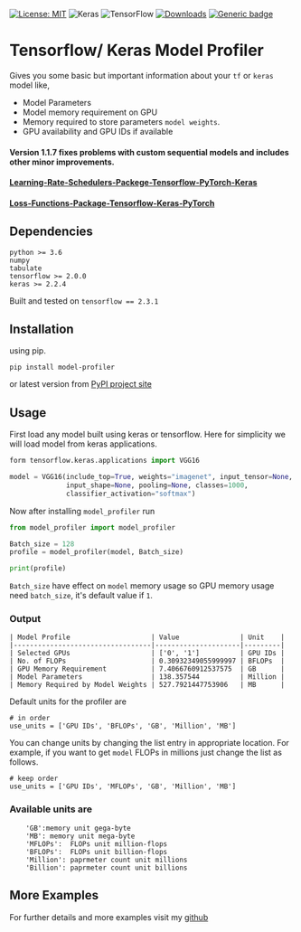 [![License: MIT](https://img.shields.io/badge/License-MIT-yellow.svg)](https://opensource.org/licenses/MIT)
<img alt="Keras" src="https://img.shields.io/badge/Keras%20-%23D00000.svg?&style=for-the-badge&logo=Keras&logoColor=white"/> <img alt="TensorFlow" src="https://img.shields.io/badge/TensorFlow%20-%23FF6F00.svg?&style=for-the-badge&logo=TensorFlow&logoColor=white" /> [![Downloads](https://pepy.tech/badge/model-profiler)](https://pepy.tech/project/model-profiler) [![Generic badge](https://img.shields.io/badge/Version-1.1.8-<COLOR>.svg)](https://shields.io/)

# Tensorflow/ Keras Model Profiler

Gives you some basic but important information about your `tf` or `keras` model like,

* Model Parameters
* Model memory requirement on GPU
* Memory required to store parameters `model weights`.
* GPU availability and GPU IDs if available
#### Version 1.1.7 fixes problems with custom sequential models and includes other minor improvements.

#### [Learning-Rate-Schedulers-Packege-Tensorflow-PyTorch-Keras](https://github.com/Mr-TalhaIlyas/Learning-Rate-Schedulers-Packege-Tensorflow-PyTorch-Keras)
#### [Loss-Functions-Package-Tensorflow-Keras-PyTorch](https://github.com/Mr-TalhaIlyas/Loss-Functions-Package-Tensorflow-Keras-PyTorch)



## Dependencies

```
python >= 3.6
numpy 
tabulate
tensorflow >= 2.0.0
keras >= 2.2.4
```
Built and tested on `tensorflow == 2.3.1`

## Installation 

using pip.
```
pip install model-profiler
```
or latest version from [PyPI project site](https://pypi.org/project/model-profiler/)
## Usage

First load any model built using keras or tensorflow. Here for simplicity we will load model from keras applications.

```python
form tensorflow.keras.applications import VGG16

model = VGG16(include_top=True, weights="imagenet", input_tensor=None,
              input_shape=None, pooling=None, classes=1000,
              classifier_activation="softmax")
```

Now after installing `model_profiler` run

```python
from model_profiler import model_profiler

Batch_size = 128
profile = model_profiler(model, Batch_size)

print(profile)
```
`Batch_size` have effect on `model` memory usage so GPU memory usage need `batch_size`, it's default value if `1`.

### Output

```
| Model Profile                    | Value               | Unit    |
|----------------------------------|---------------------|---------|
| Selected GPUs                    | ['0', '1']          | GPU IDs |
| No. of FLOPs                     | 0.30932349055999997 | BFLOPs  |
| GPU Memory Requirement           | 7.4066760912537575  | GB      |
| Model Parameters                 | 138.357544          | Million |
| Memory Required by Model Weights | 527.7921447753906   | MB      |
```
Default units for the profiler are

```
# in order 
use_units = ['GPU IDs', 'BFLOPs', 'GB', 'Million', 'MB']

```
You can change units by changing the list entry in appropriate location. For example, if you want to get `model` FLOPs in millions just change the list as follows.

```
# keep order 
use_units = ['GPU IDs', 'MFLOPs', 'GB', 'Million', 'MB']
```
### Available units are
```
    'GB':memory unit gega-byte
    'MB': memory unit mega-byte
    'MFLOPs':  FLOPs unit million-flops
    'BFLOPs':  FLOPs unit billion-flops
    'Million': paprmeter count unit millions
    'Billion': paprmeter count unit billions

```
## More Examples

For further details and more examples visit my [github](https://github.com/Mr-TalhaIlyas/Tensorflow-Keras-Model-Profiler)
